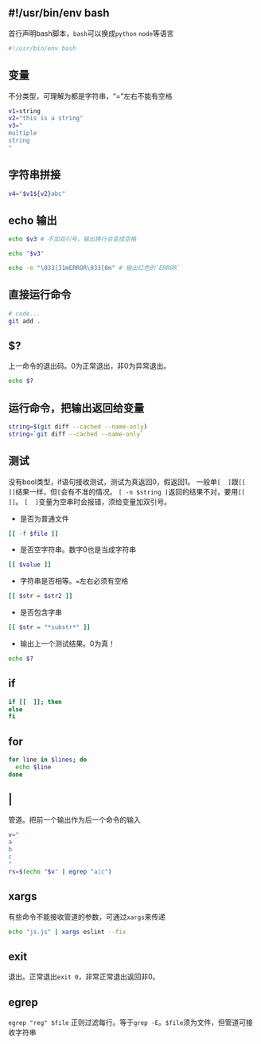 ## #!/usr/bin/env bash
首行声明bash脚本，`bash`可以换成`python` `node`等语言
```bash
#!/usr/bin/env bash
```

## 变量
不分类型，可理解为都是字符串，“=”左右不能有空格
```bash
v1=string
v2="this is a string"
v3="
multiple
string
"
```

## 字符串拼接
```bash
v4="$v1${v2}abc"
```

## echo 输出
```bash
echo $v3 # 不加双引号，输出换行会变成空格
```
```bash
echo "$v3"
```
```bash
echo -e "\033[31mERROR\033[0m" # 输出红色的`ERROR`
```


## 直接运行命令
```bash
# code...
git add .

```

## $?
上一命令的退出码。0为正常退出，非0为异常退出。
```bash
echo $?
```

## 运行命令，把输出返回给变量
```bash
string=$(git diff --cached --name-only)
string=`git diff --cached --name-only`
```

## 测试
没有bool类型，if语句接收测试，测试为真返回0，假返回1。
一般单`[  ]`跟`[[  ]]`结果一样，但`[`会有不准的情况。
`[ -n $string ]`返回的结果不对，要用`[[  ]]`。
`[  ]`变量为空串时会报错，须给变量加双引号。
* 是否为普通文件
```bash
[[ -f $file ]]
```
* 是否空字符串。数字0也是当成字符串
```bash
[[ $value ]]
```
* 字符串是否相等。`=`左右必须有空格
```bash
[[ $str = $str2 ]]
```
* 是否包含字串
```bash
[[ $str = "*substr*" ]]
```
* 输出上一个测试结果。0为真！
```bash
echo $?
```

## if
```bash
if [[  ]]; then
else
fi
```

## for
```bash
for line in $lines; do
  echo $line
done
```

## |
管道。把前一个输出作为后一个命令的输入
```bash
v="
a
b
c
"
rs=$(echo "$v" | egrep "a|c")
```

## xargs
有些命令不能接收管道的参数，可通过`xargs`来传递
```bash
echo "js.js" | xargs eslint --fix
```

## exit
退出。正常退出`exit 0`，非常正常退出返回非0。


## egrep
`egrep "reg" $file`
正则过滤每行。等于`grep -E`。`$file`须为文件，但管道可接收字符串







